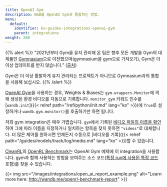 ```yaml
---
title: OpenAI Gym
description: W&B를 OpenAI Gym과 통합하는 방법.
menu:
  default:
    identifier: ko-guides-integrations-openai-gym
    parent: integrations
weight: 260
---
```


{{% alert %}}
"2021년부터 Gym을 유지 관리해 온 팀은 향후 모든 개발을 Gym의 대체품인 [Gymnasium](https://github.com/Farama-Foundation/Gymnasium)으로 이전했으며(gymnasium을 gym으로 가져오기), Gym은 더 이상 업데이트를 받지 않습니다." ([출처](https://github.com/openai/gym#the-team-that-has-been-maintaining-gym-since-2021-has-moved-all-future-development-to-gymnasium-a-drop-in-replacement-for-gym-import-gymnasium-as-gym-and-gym-will-not-be-receiving-any-future-updates-please-switch-over-to-gymnasium-as-soon-as-youre-able-to-do-so-if-youd-like-to-read-more-about-the-story-behind-this-switch-please-check-out-this-blog-post))

Gym은 더 이상 활발하게 유지 관리되는 프로젝트가 아니므로 Gymnasium과의 통합을 사용해 보십시오.
{{% /alert %}}

[OpenAI Gym](https://github.com/openai/gym)을 사용하는 경우, Weights & Biases는 `gym.wrappers.Monitor`에 의해 생성된 환경 비디오를 자동으로 기록합니다. `monitor_gym` 키워드 인수를 [`wandb.init`]({{< relref path="/ref/python/init.md" lang="ko" >}})에 `True`로 설정하거나 `wandb.gym.monitor()`를 호출하기만 하면 됩니다.

저희 gym integration은 매우 가볍습니다. `gym`에서 기록된 [비디오 파일의 이름을 확인](https://github.com/wandb/wandb/blob/master/wandb/integration/gym/__init__.py#L15)하여 그에 따라 이름을 지정하거나 일치하는 항목을 찾지 못하면 `"videos"`로 대체합니다. 더 많은 제어를 원하시면 언제든지 수동으로 [비디오를 기록]({{< relref path="/guides/models/track/log/media.md" lang="ko" >}})할 수 있습니다.

[CleanRL](https://github.com/vwxyzjn/cleanrl)의 [OpenRL Benchmark](http://wandb.me/openrl-benchmark-report)는 OpenAI Gym 예제에 이 integration을 사용합니다. gym과 함께 사용하는 방법을 보여주는 소스 코드([특정 run에 사용된 특정 코드](https://wandb.ai/cleanrl/cleanrl.benchmark/runs/2jrqfugg/code?workspace=user-costa-huang) 포함)를 찾을 수 있습니다.

{{< img src="/images/integrations/open_ai_report_example.png" alt="Learn more here: http://wandb.me/openrl-benchmark-report" >}}

